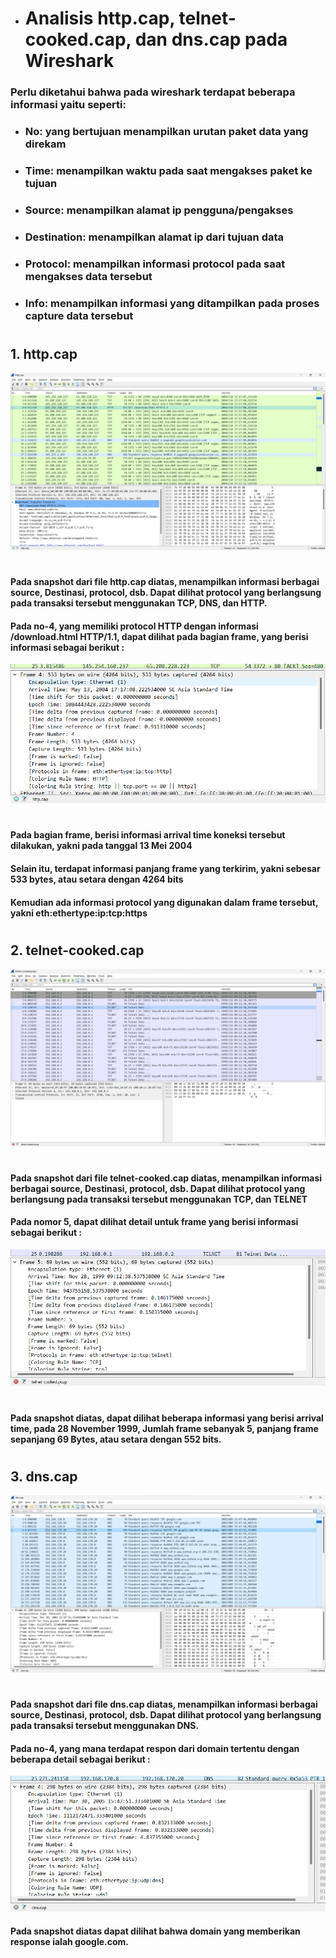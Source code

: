 - # __Analisis http.cap, telnet-cooked.cap, dan dns.cap pada Wireshark__
### Perlu diketahui bahwa pada wireshark terdapat beberapa informasi yaitu seperti:
- ### No: yang bertujuan menampilkan urutan paket data yang direkam
- ### Time: menampilkan waktu pada saat mengakses paket ke tujuan
- ### Source: menampilkan alamat ip pengguna/pengakses
- ### Destination: menampilkan alamat ip dari tujuan data
- ### Protocol: menampilkan informasi protocol pada saat mengakses data tersebut
- ### Info: menampilkan informasi yang ditampilkan pada proses capture data tersebut
#
## 1. http.cap
![http.cap](https://github.com/AldyOri/Tugas-Jaringan/blob/main/Tugas%202%20-%20Analisis%20menggunakan%20wireshark/assets/http.png)
#
#### Pada snapshot dari file http.cap diatas, menampilkan informasi berbagai source, Destinasi, protocol, dsb. Dapat dilihat protocol yang berlangsung pada transaksi tersebut menggunakan TCP, DNS, dan HTTP.
#### Pada no-4, yang memiliki protocol HTTP dengan informasi /download.html HTTP/1.1, dapat dilihat pada bagian frame, yang berisi informasi sebagai berikut :
![httpframe.cap](https://github.com/AldyOri/Tugas-Jaringan/blob/main/Tugas%202%20-%20Analisis%20menggunakan%20wireshark/assets/httpframe.png)
#
#### Pada bagian frame, berisi informasi arrival time koneksi tersebut dilakukan, yakni pada tanggal 13 Mei 2004
#### Selain itu, terdapat informasi panjang frame yang terkirim, yakni sebesar 533 bytes, atau setara dengan 4264 bits
#### Kemudian ada informasi protocol yang digunakan dalam frame tersebut, yakni eth:ethertype:ip:tcp:https
#
## 2. telnet-cooked.cap
![telnet.cap](https://github.com/AldyOri/Tugas-Jaringan/blob/main/Tugas%202%20-%20Analisis%20menggunakan%20wireshark/assets/telnet.png)
#
#### Pada snapshot dari file telnet-cooked.cap diatas, menampilkan informasi berbagai source, Destinasi, protocol, dsb. Dapat dilihat protocol yang berlangsung pada transaksi tersebut menggunakan TCP, dan TELNET
#### Pada nomor 5, dapat dilihat detail untuk frame yang berisi informasi sebagai berikut :
![telnetframe.cap](https://github.com/AldyOri/Tugas-Jaringan/blob/main/Tugas%202%20-%20Analisis%20menggunakan%20wireshark/assets/telnetframe.png)
#
#### Pada snapshot diatas, dapat dilihat beberapa informasi yang berisi arrival time, pada 28 November 1999, Jumlah frame sebanyak 5, panjang frame sepanjang 69 Bytes, atau setara dengan 552 bits.
#
## 3. dns.cap
![dns.cap](https://github.com/AldyOri/Tugas-Jaringan/blob/main/Tugas%202%20-%20Analisis%20menggunakan%20wireshark/assets/dns.png)
#
#### Pada snapshot dari file dns.cap diatas, menampilkan informasi berbagai source, Destinasi, protocol, dsb. Dapat dilihat protocol yang berlangsung pada transaksi tersebut menggunakan DNS.
#### Pada no-4, yang mana terdapat respon dari domain tertentu dengan beberapa detail sebagai berikut :
![dnsframe.cap](https://github.com/AldyOri/Tugas-Jaringan/blob/main/Tugas%202%20-%20Analisis%20menggunakan%20wireshark/assets/dnsframe.png)
#### Pada snapshot diatas dapat dilihat bahwa domain yang memberikan response ialah google.com.
